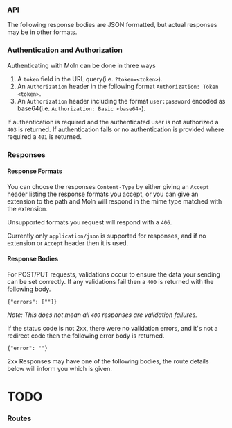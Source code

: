 ### API
The following response bodies are JSON formatted, but actual responses may be in other formats.

### Authentication and Authorization

Authenticating with Moln can be done in three ways
1. A `token` field in the URL query(i.e. `?token=<token>`).
2. An `Authorization` header in the following format `Authorization: Token <token>`.
3. An `Authorization` header including the format `user:password` encoded as base64(i.e. `Authorization: Basic <base64>`).

If authentication is required and the authenticated user is not authorized a `403` is returned.
If authentication fails or no authentication is provided where required a `401` is returned.

### Responses

#### Response Formats
You can choose the responses `Content-Type` by either giving an `Accept` header listing the response
formats you accept, or you can give an extension to the path and Moln will respond in the mime
type matched with the extension.

Unsupported formats you request will respond with a `406`.

Currently only `application/json` is supported for responses, and if no extension or `Accept`
header then it is used.

#### Response Bodies
For POST/PUT requests, validations occur to ensure the data your sending can be set correctly.
If any validations fail then a `400` is returned with the following body.
```
{"errors": [""]}
```
_Note: This does not mean all `400` responses are validation failures._

If the status code is not 2xx, there were no validation errors, and it's not a redirect code then
the following error body is returned.
```
{"error": ""}
```

2xx Responses may have one of the following bodies, the route details below will inform you
which is given.
# TODO

### Routes
